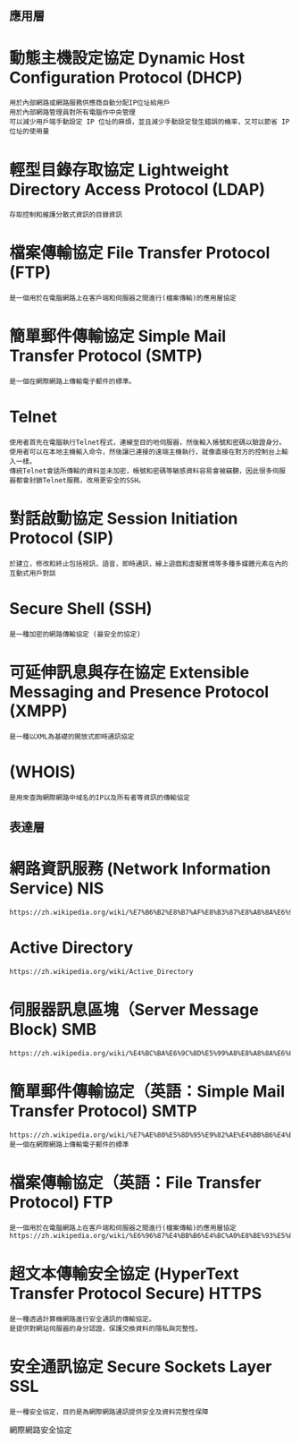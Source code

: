 ## 應用層

  # 動態主機設定協定 Dynamic Host Configuration Protocol (DHCP)
~~~
用於內部網路或網路服務供應商自動分配IP位址給用戶
用於內部網路管理員對所有電腦作中央管理
可以減少用戶端手動設定 IP 位址的麻煩，並且減少手動設定發生錯誤的機率，又可以節省 IP 位址的使用量
~~~
 # 輕型目錄存取協定 Lightweight Directory Access Protocol (LDAP)
~~~
存取控制和維護分散式資訊的目錄資訊
~~~
 # 檔案傳輸協定 File Transfer Protocol  (FTP)
~~~
是一個用於在電腦網路上在客戶端和伺服器之間進行(檔案傳輸)的應用層協定
~~~
 # 簡單郵件傳輸協定 Simple Mail Transfer Protocol  (SMTP)
~~~
是一個在網際網路上傳輸電子郵件的標準。
~~~
 # Telnet 
 ~~~
使用者首先在電腦執行Telnet程式，連線至目的地伺服器，然後輸入帳號和密碼以驗證身分。
使用者可以在本地主機輸入命令，然後讓已連接的遠端主機執行，就像直接在對方的控制台上輸入一樣。
傳統Telnet會話所傳輸的資料並未加密，帳號和密碼等敏感資料容易會被竊聽，因此很多伺服器都會封鎖Telnet服務，改用更安全的SSH。
~~~
 # 對話啟動協定 Session Initiation Protocol  (SIP)
 ~~~
 於建立，修改和終止包括視訊，語音，即時通訊，線上遊戲和虛擬實境等多種多媒體元素在內的互動式用戶對談
 ~~~
 # Secure Shell  (SSH)
 ~~~
 是一種加密的網路傳輸協定 (最安全的協定)
 ~~~
 # 可延伸訊息與存在協定 Extensible Messaging and Presence Protocol  (XMPP)
~~~
是一種以XML為基礎的開放式即時通訊協定
~~~
# (WHOIS)
~~~
是用來查詢網際網路中域名的IP以及所有者等資訊的傳輸協定
~~~

## 表達層 
 # 



# 網路資訊服務 (Network Information Service) NIS
~~~
https://zh.wikipedia.org/wiki/%E7%B6%B2%E8%B7%AF%E8%B3%87%E8%A8%8A%E6%9C%8D%E5%8B%99
~~~
# Active Directory
~~~
https://zh.wikipedia.org/wiki/Active_Directory
~~~
# 伺服器訊息區塊（Server Message Block) SMB
~~~
https://zh.wikipedia.org/wiki/%E4%BC%BA%E6%9C%8D%E5%99%A8%E8%A8%8A%E6%81%AF%E5%8D%80%E5%A1%8A
~~~
# 簡單郵件傳輸協定（英語：Simple Mail Transfer Protocol) SMTP
~~~
https://zh.wikipedia.org/wiki/%E7%AE%80%E5%8D%95%E9%82%AE%E4%BB%B6%E4%BC%A0%E8%BE%93%E5%8D%8F%E8%AE%AE
是一個在網際網路上傳輸電子郵件的標準
~~~
# 檔案傳輸協定（英語：File Transfer Protocol) FTP
~~~
是一個用於在電腦網路上在客戶端和伺服器之間進行(檔案傳輸)的應用層協定
https://zh.wikipedia.org/wiki/%E6%96%87%E4%BB%B6%E4%BC%A0%E8%BE%93%E5%8D%8F%E8%AE%AE
~~~
# 超文本傳輸安全協定 (HyperText Transfer Protocol Secure) HTTPS
~~~
是一種透過計算機網路進行安全通訊的傳輸協定。
是提供對網站伺服器的身分認證，保護交換資料的隱私與完整性。
~~~
# 安全通訊協定 Secure Sockets Layer SSL
~~~
是一種安全協定，目的是為網際網路通訊提供安全及資料完整性保障
~~~
網際網路安全協定
